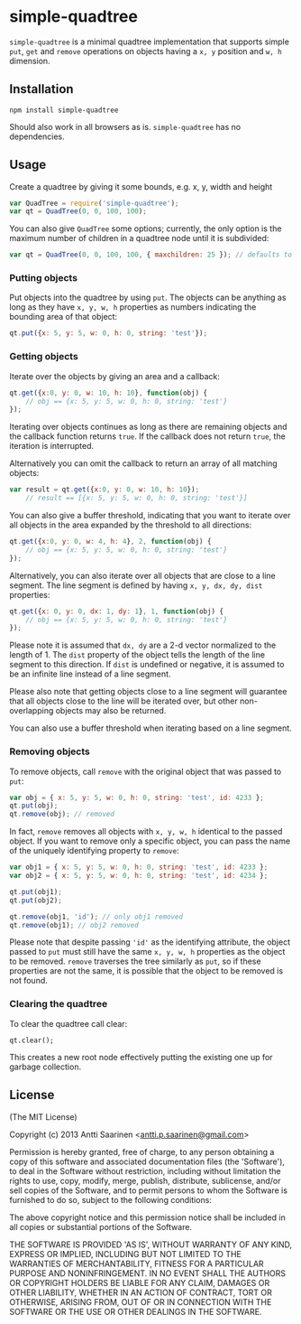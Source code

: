 simple-quadtree
=====

`simple-quadtree` is a minimal quadtree implementation that supports simple `put`, `get` and `remove` operations on objects having a `x, y` position and `w, h` dimension. 

Installation
---

```
npm install simple-quadtree
```

Should also work in all browsers as is. `simple-quadtree` has no dependencies.

Usage
---

Create a quadtree by giving it some bounds, e.g. x, y, width and height

```javascript
var QuadTree = require('simple-quadtree');
var qt = QuadTree(0, 0, 100, 100);
```

You can also give `QuadTree` some options; currently, the only option is the maximum number of children in a quadtree node until it is subdivided:

```javascript
var qt = QuadTree(0, 0, 100, 100, { maxchildren: 25 }); // defaults to 25
```

### Putting objects

Put objects into the quadtree by using `put`. The objects can be anything as long as they have `x, y, w, h` properties as numbers indicating the bounding area of that object:

```javascript
qt.put({x: 5, y: 5, w: 0, h: 0, string: 'test'});
```

### Getting objects

Iterate over the objects by giving an area and a callback:

```javascript
qt.get({x:0, y: 0, w: 10, h: 10}, function(obj) {
    // obj == {x: 5, y: 5, w: 0, h: 0, string: 'test'}
});
```

Iterating over objects continues as long as there are remaining objects and the callback function returns `true`. If the callback does not return `true`, the iteration is interrupted.

Alternatively you can omit the callback to return an array of all matching objects:

```javascript
var result = qt.get({x:0, y: 0, w: 10, h: 10});
    // result == [{x: 5, y: 5, w: 0, h: 0, string: 'test'}]
```

You can also give a buffer threshold, indicating that you want to iterate over all objects in the area expanded by the threshold to all directions:

```javascript
qt.get({x:0, y: 0, w: 4, h: 4}, 2, function(obj) {
    // obj == {x: 5, y: 5, w: 0, h: 0, string: 'test'}
});	     
```

Alternatively, you can also iterate over all objects that are close to a line segment. The line segment is defined by having `x, y, dx, dy, dist` properties:

```javascript
qt.get({x: 0, y: 0, dx: 1, dy: 1}, 1, function(obj) {
    // obj == {x: 5, y: 5, w: 0, h: 0, string: 'test'}
});
```

Please note it is assumed that `dx, dy` are a 2-d vector normalized to the length of 1. The `dist` property of the object tells the length of the line segment to this direction. If `dist` is undefined or negative, it is assumed to be an infinite line instead of a line segment.

Please also note that getting objects close to a line segment will guarantee that all objects close to the line will be iterated over, but other non-overlapping objects may also be returned.

You can also use a buffer threshold when iterating based on a line segment.

### Removing objects

To remove objects, call `remove` with the original object that was passed to `put`:

```javascript
var obj = { x: 5, y: 5, w: 0, h: 0, string: 'test', id: 4233 };
qt.put(obj);
qt.remove(obj); // removed
```

In fact, `remove` removes all objects with `x, y, w, h` identical to the passed object. If you want to remove only a specific object, you can pass the name of the uniquely identifying property to `remove`:

```javascript
var obj1 = { x: 5, y: 5, w: 0, h: 0, string: 'test', id: 4233 };
var obj2 = { x: 5, y: 5, w: 0, h: 0, string: 'test', id: 4234 };

qt.put(obj1);
qt.put(obj2);

qt.remove(obj1, 'id'); // only obj1 removed
qt.remove(obj1); // obj2 removed
```

Please note that despite passing `'id'` as the identifying attribute, the object passed to `put` must still have the same `x, y, w, h` properties as the object to be removed. `remove` traverses the tree similarly as `put`, so if these properties are not the same, it is possible that the object to be removed is not found.

### Clearing the quadtree

To clear the quadtree call clear:

```
qt.clear();
```

This creates a new root node effectively putting the existing one up for garbage collection.

License
---

(The MIT License)

Copyright (c) 2013 Antti Saarinen &lt;antti.p.saarinen@gmail.com&gt;

Permission is hereby granted, free of charge, to any person obtaining a copy of this software and associated documentation files (the 'Software'), to deal in the Software without restriction, including without limitation the rights to use, copy, modify, merge, publish, distribute, sublicense, and/or sell copies of the Software, and to permit persons to whom the Software is furnished to do so, subject to the following conditions:

The above copyright notice and this permission notice shall be included in all copies or substantial portions of the Software.

THE SOFTWARE IS PROVIDED 'AS IS', WITHOUT WARRANTY OF ANY KIND, EXPRESS OR IMPLIED, INCLUDING BUT NOT LIMITED TO THE WARRANTIES OF MERCHANTABILITY, FITNESS FOR A PARTICULAR PURPOSE AND NONINFRINGEMENT. IN NO EVENT SHALL THE AUTHORS OR COPYRIGHT HOLDERS BE LIABLE FOR ANY CLAIM, DAMAGES OR OTHER LIABILITY, WHETHER IN AN ACTION OF CONTRACT, TORT OR OTHERWISE, ARISING FROM, OUT OF OR IN CONNECTION WITH THE SOFTWARE OR THE USE OR OTHER DEALINGS IN THE SOFTWARE.